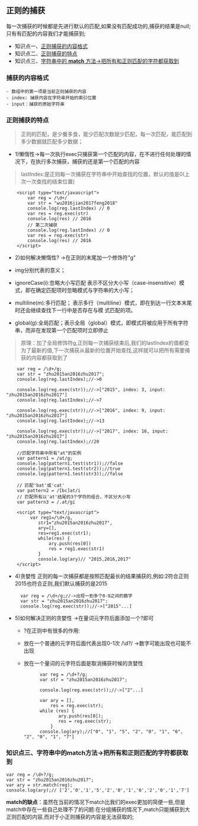 ## 正则的捕获

每一次捕获的时候都是先进行默认的匹配,如果没有匹配成功的,捕获的结果是null;只有有匹配的内容我们才能捕获到;

- 知识点一、[正则捕获的内容格式](#one)
- 知识点二、[正则捕获的特点](#tow)
- 知识点三、[字符串中的 **match** 方法->把所有和正则匹配的字符都获取到](#three)

<a name="one"><a/>
### 捕获的内容格式
	- 数组中的第一项是当前正则捕获的内容
	- index: 捕获内容在字符串开始的索引位置
	- input：捕获的原始字符串

<a name="tow"><a/>

### 正则捕获的特点

> 正则的匹配，是少餐多食，能少匹配次数就少匹配，每一次匹配，能匹配到多少数据就匹配多少数据；

- 1)懒惰性->每一次执行exec只捕获第一个匹配的内容，在不进行任何处理的情况下，在执行多次捕获，捕获的还是第一个匹配的内容

> lastIndex:是正则每一次捕获在字符串中开始查找的位置，默认的值是0(上次一次查找的结束位置)

		<script type="text/javascript">
			var reg = /\d+/
			var str = "wu2016jian2017feng2018"
			console.log(reg.lastIndex) // 0
			var res = reg.exec(str)
			console.log(res) // 2016
			// 第二次捕获
			console.log(reg.lastIndex) // 0
			var res = reg.exec(str)
			console.log(res) // 2016
		</script>
		
		
- 2)如何解决懒惰性? ->在正则的末尾加一个修饰符"g"

- img分别代表的意义；
- ignoreCase(i):忽略大小写匹配	表示不区分大小写（case-insensitive）模式，即在确定匹配项时忽略模式与字符串的大小写；
- multiline(m):多行匹配；		表示多行（multiline）模式，即在到达一行文本末尾时还会继续查找下一行中是否存在与模
式匹配的项。
- global(g):全局匹配；表示全局（global）模式，即模式将被应用于所有字符串，而非在发现第一个匹配项时立即停止

> 原理：加了全局修饰符g,正则每一次捕获结束后,我们的lastIndex的值都变为了最新的值,下一次捕获从最新的位置开始查找,这样就可以把所有需要捕获的内容都获取到了

		var reg = /\d+/g;
		var str = "zhu2015an2016zhu2017";
		console.log(reg.lastIndex);//->0
		
		console.log(reg.exec(str));//->["2015", index: 3, input: "zhu2015an2016zhu2017"]
		console.log(reg.lastIndex);//->7
		
		console.log(reg.exec(str));//->["2016", index: 9, input: "zhu2015an2016zhu2017"]
		console.log(reg.lastIndex);//->13
		
		console.log(reg.exec(str));//->["2017", index: 16, input: "zhu2015an2016zhu2017"]
		console.log(reg.lastIndex);//20
		
		//匹配字符串中所有"at"的实例
	    var pattern1 = /at/g;
	    console.log(pattern1.test(str1));//false
	    console.log(pattern1.test(str2));//true
	    console.log(pattern1.test(str3));//false
	    
	    // 匹配'bat'或'cat'
		var pattern2 = /[bc]at/i
		// 匹配所有以'at'结尾的3个字符的组合，不区分大小写
		var pattern3 = /.at/gi
		
		<script type="text/javascript">
			 var reg1=/\d+/g,
		        str1="zhu2015an2016zhu2017",
		        ary=[],
		        res=reg1.exec(str1);
		        while(res) {
		        	ary.push(res[0])
		        	res = reg1.exec(str1)
		        }
		        console.log(ary)// "2015,2016,2017"
		</script>
		
- 4)贪婪性  正则的每一次捕获都是按照匹配最长的结果捕获的,例如:2符合正则 2015也符合正则,我们默认捕获的是2015

		var reg = /\d+/g;//->出现一到多个0-9之间的数字
		var str = "zhu2015an2016zhu2017";
		console.log(reg.exec(str));//->["2015"...]
		
- 5)如何解决正则的贪婪性 ->在量词元字符后面添加一个?即可
	- ?在正则中有很多的作用:
	- 放在一个普通的元字符后面代表出现0-1次 /\d?/ ->数字可能出现也可能不出现
	- 放在一个量词的元字符后面是取消捕获时候的贪婪性
	
				var reg = /\d+?/g;
				var str = "zhu2015an2016zhu2017";
				
				console.log(reg.exec(str));//->["2"...]
				
				var ary = [],
				    res = reg.exec(str);
				while (res) {
				       ary.push(res[0]);
				       res = reg.exec(str);
				    }
				console.log(ary);//["0", "1", "5", "2", "0", "1", "6", "2", "0", "1", "7"]
<a name="three"><a/>

### 知识点三、字符串中的match方法->把所有和正则匹配的字符都获取到

    var reg = /\d+?/g;
    var str = "zhu2015an2016zhu2017";
    var ary = str.match(reg);
    console.log(ary);// ['2','0','1','5','2','0','1','6','2','0','1','7']


**match的缺点**：虽然在当前的情况下match比我们的exec更加的简便一些,但是match中存在一些自己处理不了的问题:在分组捕获的情况下,match只能捕获到大正则匹配的内容,而对于小正则捕获的内容是无法获取的;